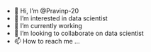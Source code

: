 - 👋 Hi, I’m @Pravinp-20
- 👀 I’m interested in data scientist
- 🌱 I’m currently working
- 💞️ I’m looking to collaborate on data scientist
- 📫 How to reach me ...

<!---
Pravinp-20/Pravinp-20 is a ✨ special ✨ repository because its `README.md` (this file) appears on your GitHub profile.
You can click the Preview link to take a look at your changes.
--->
